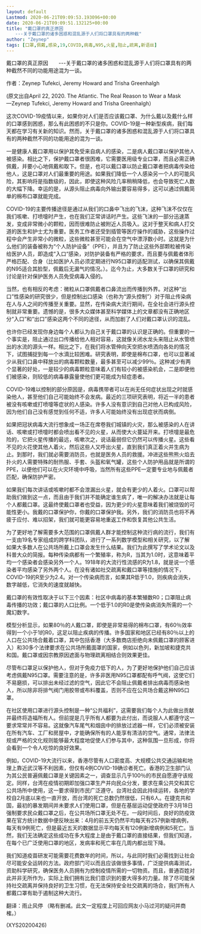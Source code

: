 ```yaml
---
layout: default
Lastmod: 2020-06-21T09:09:53.193096+00:00
date: 2020-06-21T09:09:51.132125+00:00
title: "戴口罩的真正原因
　　---关于戴口罩的诸多困惑和混乱源于人们将口罩具有的两种截"
author: "Zeynep"
tags: [口罩,佩戴,感染,19,COVID,病毒,N95,火星,阻止,疏离,新语丝]
---
```


戴口罩的真正原因　　---关于戴口罩的诸多困惑和混乱源于人们将口罩具有的两种截然不同的功能用途混为一谈。

作者：Zeynep Tufekci, Jeremy Howard and Trisha Greenhalgh

(原文出自April 22, 2020. The Atlantic. The Real Reason to Wear a Mask　　—Zeynep Tufekci, Jeremy Howard and Trisha Greenhalgh）

这次COVID-19疫情以来，如果你对人们是否应该戴口罩、为什么戴以及戴什么样的口罩感到困惑，那么有此困惑的不只是你。COVID-19是一种新型疾病，我们每天都在学习有关新的知识。然而，关于戴口罩的诸多困惑和混乱源于人们将口罩具有的两种截然不同的功能用途的混为一谈。

一是健康人戴口罩用以保护其免受来自病人的感染，二是病人戴口罩以保护其他人被感染。相比之下，保护戴口罩者很困难，它需要医用级专业口罩，而且必需正确佩戴，并要小心地佩戴和取下。但是，也可以戴口罩以防止戴口罩者把病毒传染给他人，这是口罩对人们最重要的用途。如果我们降低一个人感染另一个人的可能风险，其影响将是指数级的，因此，即使这种风险几率稍稍降低，也会导致死亡人数的大幅下降。幸运的是，从源头阻止病毒向外输出要容易得多，这可以通过佩戴简单的棉布口罩就能完成。

COVID-19的主要传播途径是通过从我们的口鼻中飞出的飞沫，这种飞沫不仅仅在我们咳嗽、打喷嚏时产生，也在我们正常讲话时产生。这些飞沫的一部分迅速蒸发，变成非常微小的颗粒，因而很难防止被附近人员吸入。这对于整天和病人打交道的医生和护士尤为重要。医务工作者还受到插管等医疗操作的威胁，这些操作过程中会产生非常小的微粒，这些微粒甚至可能会在空气中漂浮数小时。这就是为什么他们的装备被称为“个人防护设备”（PPE），并且为了防止这些外部颗粒被传染给医护人员，即造成“入口“感染，对防护装备有严格的要求，而且要与佩戴者体形严格匹配、合身（比如医护人员必须定期进行N95口罩的适配测试，以确保其佩戴的N95适合其脸型，佩戴后无漏气的情况。）。迄今为止，大多数关于口罩的研究和讨论是针对保护医务人员免受病毒入侵的。

当然，也有相反的考虑：微粒从口罩佩戴者口鼻流出而传播到外界。对这种“出口”性感染的研究很少，但是控制出口感染（也称为“源头控制”）对于阻止传染病在人与人之间的传播至关重要。显然，在传染病大流行期间，在全社会进行源头控制就非常重要。遗憾的是，很多大众媒体甚至科学媒体上的文章都没有正确地区分“入口”和“出口”感染这两个不同的途径，从而加剧了人们对戴口罩认识的混乱。

也许你已经发现你身边每个人都认为自己关于戴口罩的认识是正确的。但重要的一个事实是，阻止通过出口传播给他人相对容易，这就像关闭水龙头来阻止从水管喷出的水流的源头一样。相比之下，在我们将水管伸向天空把水喷洒向各处的情况下，试图捕捉到每一个水滴比较困难。研究表明，即使是棉布口罩，也可以显著减少从我们口鼻中释放出的病毒颗粒数量，最多甚至可以减少99％。这种减少有两个显著的好处，一是较少的病毒颗粒意味着人们有较小的被感染机会，二是即便他们被感染，则较低的病毒暴露量使他们更可能成为轻症患者。

COVID-19难以控制的部分原因是，病毒携带者可以在尚无任何症状出现之时就感染他人，甚至他们自己可能始终不会发病。最近的三项研究表明，将近一半的患者被没有咳嗽或打喷嚏等症状的人感染。许多人没有意识到自己对他人已构成风险，因为他们自己没有感觉到任何不适，许多人可能始终没有出现症状而病倒。

如果把冠状病毒大流行想象成一场正在席卷我们城镇的火灾，那么被感染的人在讲话、咳嗽或打喷嚏时都会喷出看不见的火星，从而使大火蔓延开来。打喷嚏是最危险的，它把火星传播的最远，咳嗽次之，说话最弱但它仍然可以传播火星。这些看不见的火花使其他人着火，然后这些人又呼出火星，直到我们真正着火并生病为止。到那时，我们就必需要消防员，也就是医务人员的救援。冲进这些熊熊火焰去扑火的人需要特殊的耐热服、手套、头盔和氧气罐，这些个人防护用品就是所谓的PPE，以便他们可以在火灾环境中呼吸，当然所有这些PPE一定要专业地与佩戴者匹配，确保防护严密。

如果我们每次讲话或咳嗽时都不会泄漏出火星，就会有更少的人着火。口罩可以帮助我们做到这一点，而且由于我们并不能确定谁生病了，唯一的解决办法就是让每个人都戴口罩。这最终使戴口罩者也受益，因为更少的火星意味着我们被烧毁的可能性更小。我戴的口罩保护你，你戴的口罩保护我。另外，我们的消防员也将不再疲于应付、难以招架，我们就可能更容易地重返工作和恢复其他公共生活。

为了更好地了解需要多大范围的口罩佩戴人群才能控制这种流行病的流行，我们有一支由19名专家组成的跨学科团队，进行了一系列数学模型和相关研究，以了解如果大多数人在公共场所戴上口罩会发生什么结果。我们为此撰写了学术论文以及科普大众的简报。每种传染病都有一个繁殖率，称为R，当其为1.0时，这意味着平均一个感染者会感染另外一个人。1918年的大流行性流感的R为1.8，就是说一个感染者平均感染了另外两个人。在没有诸如社交疏离和戴口罩等措施的情况下，COVID-19的R至少为2.4。对一个传染病而言，如果其R低于1.0，则疾病会消失，数字越低，它消失的速度就越快。

戴口罩的有效性取决于以下三个因素：社区中病毒的基本繁殖数R0；口罩阻止病毒传播的功效；戴口罩的人口比例。一个低于1.0的R0是使传染病消失所需的一个魔幻数字。

模型分析显示，如果80％的人戴口罩，即使是非常易得的棉布口罩，有60％效率得到一个小于1的R0，这足以阻止疾病的传播。许多国家和地区已经有80％以上的人口在公共场合戴着口罩，其中包括香港（大多数商店拒绝向未佩戴口罩的顾客进入）和30多个法律要求在公共场所戴面罩的国家，例如以色列，新加坡和捷克共和国。戴口罩或因宗教原因遮面与物理疏离相结合则效果更佳。

尽管布口罩足以保护他人，但对于免疫力低下的人，为了更好地保护他们自己应该考虑佩戴N95口罩。需要注意的是，许多非医用N95口罩都配有呼气阀，这使它们不易磨损，可以排出未经过滤的空气，因此它不会阻止佩戴者排出病毒而感染他人，所以除非将排气阀门用胶带或布料覆盖，否则不应在公共场合戴这种N95口罩。

在社区使用口罩进行源头控制是一种“公共福利”，这需要我们每个人为此做出贡献并最终将造福所有人。但前提是几乎所有人都要为此付出，而说服人人都遵守这一要求常常并不容易。这就像汽车尾气和烟囱中的排放过滤器一样，它们必须被安装在所有汽车、工厂和房屋中，才能确保所有的人能享有清洁的空气。通常，法律法规或严格的文化规则能够最大程度地促使人们参与其中，这种氛围一旦形成，你将会看到一个令人吃惊的良好效果。

例如，COVID-19大流行以来，香港尽管有人口密度高、大规模公共交通运输和地理上靠近武汉等不利因素，但仅有4例COVID-19确诊者死亡。香港的卫生部门认为其公民普遍佩戴口罩是关键因素之一，调查显示几乎100％的市民自愿遵守该规定。同样，台湾在疫情初期即加强口罩生产并向民众分发，要求在乘公共交和其它公共场所中使用，这一要求得到市民广泛遵守。台湾社会因此持续运转，各地的学校自2月底以来也一直开放，而台湾的死亡总数仍然很低，只有6人。在捷克共和国，最初的暴发期间并未要求人们使用口罩，但是在基层运动促使政府于3月18日强制要求民众戴口罩之后，在公共场所口罩无处不在。一段时间后，良好的防疫效果在官方统计数据中便反映出来：4月的前五天仍然平均每天有257例新增病例，每天有9例死亡，但是最近五天的数据显示平均每天有120例新增病例和5死亡。当然，我们无法确定这些成功在多大程度上是由于戴口罩的直接结果，但我们知道，在每个已广泛使用口罩的地区，发病率和死亡率在几周内都出现下降。

我们知道疫苗研发可能需要花费数年的时间，所以，与此同时我们必需找到让社会尽可能安全运转的方法。政府部门可以而且应该做很多事情，广泛提供病毒测试，资助科学研究，确保医务人员拥有为控制疫情所需的一切物资。而且，普通百姓对此并非无所作为，实际上我们拥有比我们意识到的要大得多的力量。除了尽可能保持社交疏离并保持良好的卫生习惯，在无法保持安全社交疏离的场合，我们所有人都戴口罩有助于遏制这种大流行。

翻译：雨止风停 （略有删减。此文一定程度上可回应网友小马过河的疑问并商榷。）

(XYS20200426)


